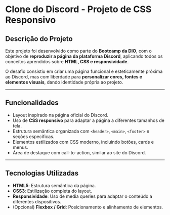 # Clone do Discord - Projeto de CSS Responsivo

## Descrição do Projeto

Este projeto foi desenvolvido como parte do **Bootcamp da DIO**, com o objetivo de **reproduzir a página da plataforma Discord**, aplicando todos os conceitos aprendidos sobre **HTML, CSS e responsividade**.  

O desafio consistiu em criar uma página funcional e esteticamente próxima ao Discord, mas com liberdade para **personalizar cores, fontes e elementos visuais**, dando identidade própria ao projeto.

---
## Funcionalidades

- Layout inspirado na página oficial do Discord.
- Uso de **CSS responsivo** para adaptar a página a diferentes tamanhos de tela.
- Estrutura semântica organizada com `<header>`, `<main>`, `<footer>` e seções específicas.
- Elementos estilizados com CSS moderno, incluindo botões, cards e menus.
- Área de destaque com call-to-action, similar ao site do Discord.

---

## Tecnologias Utilizadas

- **HTML5**: Estrutura semântica da página.
- **CSS3**: Estilização completa do layout.
- **Responsividade**: Uso de media queries para adaptar o conteúdo a diferentes dispositivos.
- (Opcional) **Flexbox / Grid**: Posicionamento e alinhamento de elementos.

